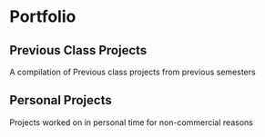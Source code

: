 # Portfolio
## Previous Class Projects
A compilation of Previous class projects from previous semesters
## Personal Projects
Projects worked on in personal time for non-commercial reasons